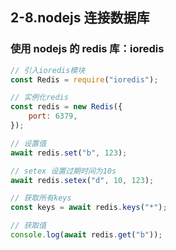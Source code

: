 ## 2-8.nodejs 连接数据库

### 使用 nodejs 的 redis 库：ioredis

```js
// 引入ioredis模块
const Redis = require("ioredis");

// 实例化redis
const redis = new Redis({
    port: 6379,
});

// 设置值
await redis.set("b", 123);

// setex 设置过期时间为10s
await redis.setex("d", 10, 123);

// 获取所有keys
const keys = await redis.keys("*");

// 获取值
console.log(await redis.get("b"));
```
